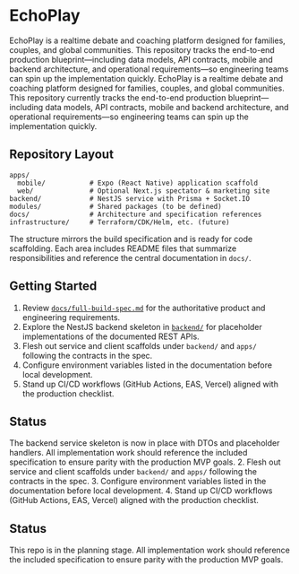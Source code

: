 # EchoPlay

EchoPlay is a realtime debate and coaching platform designed for families, couples, and global communities. This repository tracks the end-to-end production blueprint—including data models, API contracts, mobile and backend architecture, and operational requirements—so engineering teams can spin up the implementation quickly.
EchoPlay is a realtime debate and coaching platform designed for families, couples, and global communities. This repository currently tracks the end-to-end production blueprint—including data models, API contracts, mobile and backend architecture, and operational requirements—so engineering teams can spin up the implementation quickly.

## Repository Layout

```
apps/
  mobile/           # Expo (React Native) application scaffold
  web/              # Optional Next.js spectator & marketing site
backend/            # NestJS service with Prisma + Socket.IO
modules/            # Shared packages (to be defined)
docs/               # Architecture and specification references
infrastructure/     # Terraform/CDK/Helm, etc. (future)
```

The structure mirrors the build specification and is ready for code scaffolding. Each area includes README files that summarize responsibilities and reference the central documentation in `docs/`.

## Getting Started

1. Review [`docs/full-build-spec.md`](docs/full-build-spec.md) for the authoritative product and engineering requirements.
2. Explore the NestJS backend skeleton in [`backend/`](backend/) for placeholder implementations of the documented REST APIs.
3. Flesh out service and client scaffolds under `backend/` and `apps/` following the contracts in the spec.
4. Configure environment variables listed in the documentation before local development.
5. Stand up CI/CD workflows (GitHub Actions, EAS, Vercel) aligned with the production checklist.

## Status

The backend service skeleton is now in place with DTOs and placeholder handlers. All implementation work should reference the included specification to ensure parity with the production MVP goals.
2. Flesh out service and client scaffolds under `backend/` and `apps/` following the contracts in the spec.
3. Configure environment variables listed in the documentation before local development.
4. Stand up CI/CD workflows (GitHub Actions, EAS, Vercel) aligned with the production checklist.

## Status

This repo is in the planning stage. All implementation work should reference the included specification to ensure parity with the production MVP goals.
